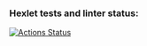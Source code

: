 ### Hexlet tests and linter status:
[![Actions Status](https://github.com/ipsdv/python-project-lvl1/workflows/hexlet-check/badge.svg)](https://github.com/ipsdv/python-project-lvl1/actions)
